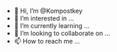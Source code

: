 - 👋 Hi, I’m @Kompostkey
- 👀 I’m interested in ...
- 🌱 I’m currently learning ...
- 💞️ I’m looking to collaborate on ...
- 📫 How to reach me ...

<!---
Kompostkey/Kompostkey is a ✨ special ✨ repository because its `README.md` (this file) appears on your GitHub profile.
You can click the Preview link to take a look at your changes.
--->
